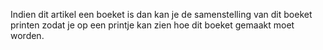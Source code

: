 Indien dit artikel een boeket is dan kan je de samenstelling van dit boeket printen zodat je op een printje kan zien hoe dit boeket gemaakt moet worden.